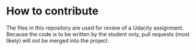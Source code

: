 # How to contribute

The files in this repository are used for review of a Udacity assignment. Because the code is to be written by the student only, pull requests (most likely) will _not_ be merged into the project.
